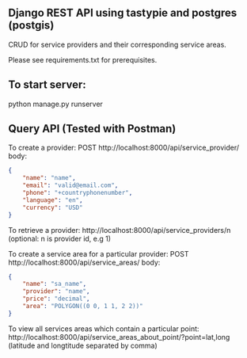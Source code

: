 ## Django REST API using tastypie and postgres (postgis)

CRUD for service providers and their corresponding service areas. 

Please see requirements.txt for prerequisites.

## To start server:
python manage.py runserver

## Query API (Tested with Postman)
To create a provider: 
POST http://localhost:8000/api/service_provider/ 
body:

```json
{
	"name": "name",
	"email": "valid@email.com",
	"phone": "+countryphonenumber",
	"language": "en",
	"currency": "USD"
}
```

To retrieve a provider:
http://localhost:8000/api/service_providers/n    (optional: n is provider id, e.g 1)


To create a service area for a particular provider:
POST http://localhost:8000/api/service_areas/
body:

```json
{
	"name": "sa_name",
	"provider": "name",
	"price": "decimal",
	"area": "POLYGON((0 0, 1 1, 2 2))"
}
```

To view all services areas which contain a particular point:
http://localhost:8000/api/service_areas_about_point/?point=lat,long   
(latitude and longtitude separated by comma)


